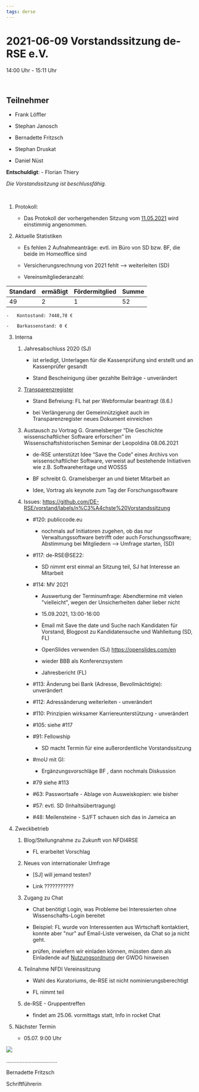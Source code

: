 ```yaml
---
tags: derse
---
```


2021-06-09 Vorstandssitzung de-RSE e.V.
=======================================

14:00 Uhr - 15:11 Uhr

 

Teilnehmer
----------

-   Frank Löffler

-   Stephan Janosch

-   Bernadette Fritzsch

-   Stephan Druskat

-   Daniel Nüst

**Entschuldigt**: - Florian Thiery

*Die Vorstandssitzung ist beschlussfähig.*

 

1.  Protokoll:

    -   Das Protokoll der vorhergehenden Sitzung vom
        [11.05.2021](https://github.com/DE-RSE/protokolle/blob/master/Vorstandssitzungen/Protokoll-Vorstand-deRSE-2021-05-11.md)
        wird einstimmig angenommen.

2.  Aktuelle Statistiken

    -   Es fehlen 2 Aufnahmeanträge: evtl. im Büro von SD bzw. BF, die beide im
        Homeoffice sind

    -   Versicherungsrechnung von 2021 fehlt --\> weiterleiten (SD)

    -   Vereinsmitgliederanzahl:

| Standard | ermäßigt  | Fördermitglied | Summe |
|----------|-----------|----------------|-------|
| 49       | 2         | 1              | 52    |

    -   Kontostand: 7448,78 €

    -   Barkassenstand: 0 €

3.  Interna

    1.  Jahresabschluss 2020 (SJ)

        -   ist erledigt, Unterlagen für die Kassenprüfung sind erstellt und an
            Kassenprüfer gesandt

        -   Stand Bescheinigung über gezahlte Beiträge - unverändert

    2.  [Transparenzregister](https://github.com/DE-RSE/vorstand/issues/108)

        -   Stand Befreiung: FL hat per Webformular beantragt (8.6.)

        -   bei Verlängerung der Gemeinnützigkeit auch im Transparenzregister
            neues Dokument einreichen

    3.  Austausch zu Vortrag G. Gramelsberger “Die Geschichte wissenschaftlicher
        Software erforschen” im Wissenschaftshistorischen Seminar der Leopoldina
        08.06.2021

        -   de-RSE unterstützt Idee “Save the Code” eines Archivs von
            wissenschaftlicher Software, verweist auf bestehende Initiativen wie
            z.B. Softwareheritage und WOSSS

        -   BF schreibt G. Gramelsberger an und bietet Mitarbeit an

        -   Idee, Vortrag als keynote zum Tag der Forschungssoftware

    4.  Issues:
        https://github.com/DE-RSE/vorstand/labels/n%C3%A4chste%20Vorstandssitzung

        -   \#120: publiccode.eu

            -   nochmals auf Initiatoren zugehen, ob das nur Verwaltungssoftware
                betrifft oder auch Forschungssoftware; Abstimmung bei
                Mitgliedern --\> Umfrage starten, (SD)

        -   \#117: de-RSE\@SE22:

            -   SD nimmt erst einmal an Sitzung teil, SJ hat Interesse an
                Mitarbeit

        -   \#114: MV 2021

            -   Auswertung der Terminumfrage: Abendtermine mit vielen
                "vielleicht", wegen der Unsicherheiten daher lieber nicht

            -   15.09.2021, 13:00-16:00

            -   Email mit Save the date und Suche nach Kandidaten für Vorstand,
                Blogpost zu Kandidatensuche und Wahlleitung (SD, FL)

            -   OpenSlides verwenden (SJ) https://openslides.com/en

            -   wieder BBB als Konferenzsystem

            -   Jahresbericht (FL)

        -   \#113: Änderung bei Bank (Adresse, Bevollmächtigte): unverändert

        -   \#112: Adressänderung weiterleiten - unverändert

        -   \#110: Prinzipien wirksamer Karriereunterstützung - unverändert

        -   \#105: siehe \#117

        -   \#91: Fellowship

            -   SD macht Termin für eine außerordentliche Vorstandssitzung

        -   \#moU mit GI:

            -   Ergänzungsvorschläge BF , dann nochmals Diskussion

        -   \#79 siehe \#113

        -   \#63: Passwortsafe - Ablage von Ausweiskopien: wie bisher

        -   \#57: evtl. SD (Inhaltsübertragung)

        -   \#48: Meilensteine - SJ/FT schauen sich das in Jameica an

4.  Zweckbetrieb

    1.  Blog/Stellungnahme zu Zukunft von NFDI4RSE

        -   FL erarbeitet Vorschlag

    2.  Neues von internationaler Umfrage

        -   [SJ] will jemand testen?

        -   Link ???????????

    3.  Zugang zu Chat

        -   Chat benötigt Login, was Probleme bei Interessierten ohne
            Wissenschafts-Login bereitet

        -   Beispiel: FL wurde von Interessenten aus Wirtschaft kontaktiert,
            konnte aber "nur" auf Email-Liste verweisen, da Chat so ja nicht
            geht.

        -   prüfen, inwiefern wir einladen können, müssten dann als Einladende
            auf
            [Nutzungsordnung](https://www.gwdg.de/web/guest/about-us/catalog/terms-and-conditions/terms-of-use)
            der GWDG hinweisen

    4.  Teilnahme NFDI Vereinssitzung

        -   Wahl des Kuratoriums, de-RSE ist nicht nominierungsberechtigt

        -   FL nimmt teil

    5.  de-RSE - Gruppentreffen

        -   findet am 25.06. vormittags statt, Info in rocket Chat

5.  Nächster Termin

    -   05.07. 9:00 Uhr

![](spacer.jpg)

..................................

Bernadette Fritzsch

Schriftführerin
